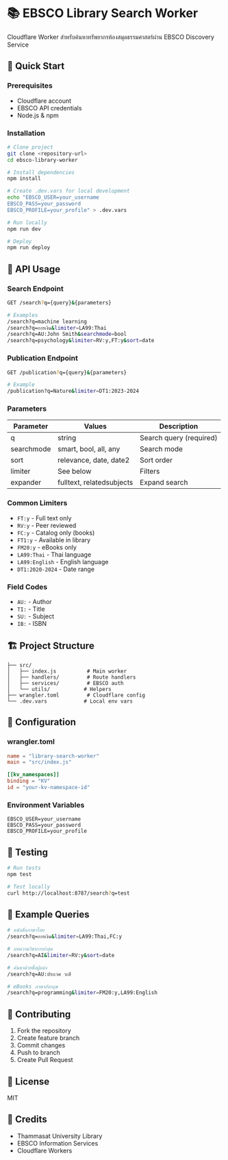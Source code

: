 # 📚 EBSCO Library Search Worker

Cloudflare Worker สำหรับค้นหาทรัพยากรห้องสมุดธรรมศาสตร์ผ่าน EBSCO Discovery Service

## 🚀 Quick Start

### Prerequisites
- Cloudflare account
- EBSCO API credentials
- Node.js & npm

### Installation
```bash
# Clone project
git clone <repository-url>
cd ebsco-library-worker

# Install dependencies
npm install

# Create .dev.vars for local development
echo "EBSCO_USER=your_username
EBSCO_PASS=your_password  
EBSCO_PROFILE=your_profile" > .dev.vars

# Run locally
npm run dev

# Deploy
npm run deploy
```

## 📖 API Usage

### Search Endpoint
```bash
GET /search?q={query}&{parameters}

# Examples
/search?q=machine learning
/search?q=การเงิน&limiter=LA99:Thai
/search?q=AU:John Smith&searchmode=bool
/search?q=psychology&limiter=RV:y,FT:y&sort=date
```

### Publication Endpoint
```bash
GET /publication?q={query}&{parameters}

# Example
/publication?q=Nature&limiter=DT1:2023-2024
```

### Parameters
| Parameter | Values | Description |
|-----------|--------|-------------|
| q | string | Search query (required) |
| searchmode | smart, bool, all, any | Search mode |
| sort | relevance, date, date2 | Sort order |
| limiter | See below | Filters |
| expander | fulltext, relatedsubjects | Expand search |

### Common Limiters
- `FT:y` - Full text only
- `RV:y` - Peer reviewed
- `FC:y` - Catalog only (books)
- `FT1:y` - Available in library
- `FM20:y` - eBooks only
- `LA99:Thai` - Thai language
- `LA99:English` - English language
- `DT1:2020-2024` - Date range

### Field Codes
- `AU:` - Author
- `TI:` - Title
- `SU:` - Subject
- `IB:` - ISBN

## 🏗️ Project Structure
```
├── src/
│   ├── index.js          # Main worker
│   ├── handlers/         # Route handlers
│   ├── services/         # EBSCO auth
│   └── utils/           # Helpers
├── wrangler.toml         # Cloudflare config
└── .dev.vars            # Local env vars
```

## 🔧 Configuration

### wrangler.toml
```toml
name = "library-search-worker"
main = "src/index.js"

[[kv_namespaces]]
binding = "KV"
id = "your-kv-namespace-id"
```

### Environment Variables
```
EBSCO_USER=your_username
EBSCO_PASS=your_password
EBSCO_PROFILE=your_profile
```

## 🧪 Testing
```bash
# Run tests
npm test

# Test locally
curl http://localhost:8787/search?q=test
```

## 📝 Example Queries

```bash
# หนังสือภาษาไทย
/search?q=การเงิน&limiter=LA99:Thai,FC:y

# บทความวิชาการล่าสุด
/search?q=AI&limiter=RV:y&sort=date

# ค้นหาด้วยชื่อผู้แต่ง
/search?q=AU:ประเวศ วะสี

# eBooks ภาษาอังกฤษ
/search?q=programming&limiter=FM20:y,LA99:English
```

## 🤝 Contributing
1. Fork the repository
2. Create feature branch
3. Commit changes
4. Push to branch
5. Create Pull Request

## 📄 License
MIT

## 🙏 Credits
- Thammasat University Library
- EBSCO Information Services
- Cloudflare Workers
